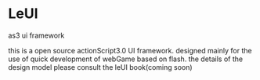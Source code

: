 LeUI
====

as3 ui framework

this is a open source actionScript3.0 UI framework. designed mainly for the use of quick development
of webGame based on flash. the details of the design model please consult the leUI book(coming soon)
